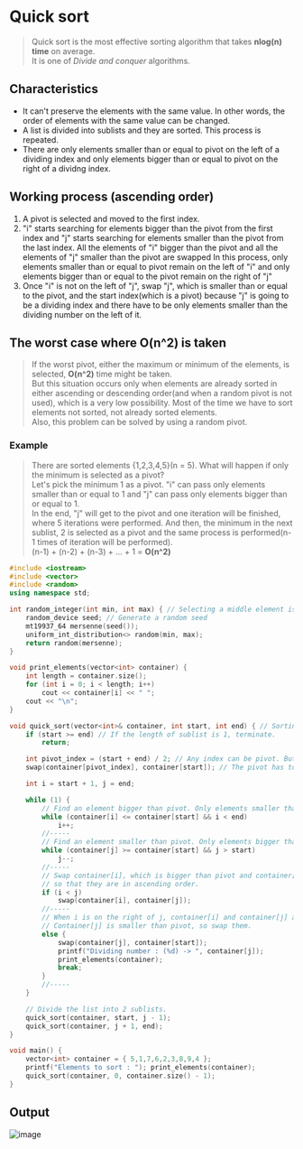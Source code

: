 # Quick sort
>Quick sort is the most effective sorting algorithm that takes **nlog(n) time** on average.<br>
>It is one of *Divide and conquer* algorithms.

## Characteristics
* It can't preserve the elements with the same value. In other words, the order of elements with the same value can be changed.
* A list is divided into sublists and they are sorted. This process is repeated. 
* There are only elements smaller than or equal to pivot on the left of a dividing index and only elements bigger than or equal to pivot on the right of a dividng index.

## Working process (ascending order)
1. A pivot is selected and moved to the first index.
2. "i" starts searching for elements bigger than the pivot from the first index and "j" starts searching for elements smaller than the pivot from the last index.
   All the elements of "i" bigger than the pivot and all the elements of "j" smaller than the pivot are swapped
   In this process, only elements smaller than or equal to pivot remain on the left of "i" and only elements bigger than or equal to the pivot remain on the right of "j"
3. Once "i" is not on the left of "j", swap "j", which is smaller than or equal to the pivot, and the start index(which is a pivot)
   because "j" is going to be a dividing index and there have to be only elements smaller than the dividing number on the left of it.

## The worst case where O(n^2) is taken
>If the worst pivot, either the maximum or minimum of the elements, is selected, **O(n^2)** time might be taken.<br>
>But this situation occurs only when elements are already sorted in either ascending or descending order(and when a random pivot is not used), which is a very low possibility. Most of the time we have to sort elements not sorted, not already sorted elements.<br>
>Also, this problem can be solved by using a random pivot.
### Example
>There are sorted elements {1,2,3,4,5}(n = 5). What will happen if only the minimum is selected as a pivot?<br>
>Let's pick the minimum 1 as a pivot. "i" can pass only elements smaller than or equal to 1 and "j" can pass only elements bigger than or equal to 1.<br>
>In the end, "j" will get to the pivot and one iteration will be finished, where 5 iterations were performed. And then, the minimum in the next sublist, 2 is selected
>as a pivot and the same process is performed(n-1 times of iteration will be performed).<br>
>(n-1) + (n-2) + (n-3) + ... + 1 = **O(n^2)**

~~~c++
#include <iostream>
#include <vector>
#include <random>
using namespace std;

int random_integer(int min, int max) { // Selecting a middle element is faster than random pivot.
    random_device seed; // Generate a random seed
    mt19937_64 mersenne(seed());
    uniform_int_distribution<> random(min, max);
    return random(mersenne);
}

void print_elements(vector<int> container) {
    int length = container.size();
    for (int i = 0; i < length; i++)
        cout << container[i] << " ";
    cout << "\n";
}

void quick_sort(vector<int>& container, int start, int end) { // Sorting in ascending order
    if (start >= end) // If the length of sublist is 1, terminate.
        return;

    int pivot_index = (start + end) / 2; // Any index can be pivot. But a middle element is stable in time complexity.
    swap(container[pivot_index], container[start]); // The pivot has to be at the beginning of the elements.

    int i = start + 1, j = end;

    while (1) {
        // Find an element bigger than pivot. Only elements smaller than or equal to pivot remain on the left of i.
        while (container[i] <= container[start] && i < end)
            i++;
        //-----
        // Find an element smaller than pivot. Only elements bigger than or equal to pivot remain on the right of j.
        while (container[j] >= container[start] && j > start)
            j--;
        //-----
        // Swap container[i], which is bigger than pivot and container[j], which is smaller than pivot 
        // so that they are in ascending order.
        if (i < j)
            swap(container[i], container[j]);
        //-----
        // When i is on the right of j, container[i] and container[j] are in ascending order, so don't swap them.
        // Container[j] is smaller than pivot, so swap them.
        else {
            swap(container[j], container[start]);
            printf("Dividing number : (%d) -> ", container[j]);
            print_elements(container);
            break;
        }
        //-----
    }

    // Divide the list into 2 sublists.
    quick_sort(container, start, j - 1);
    quick_sort(container, j + 1, end);
}

void main() {
    vector<int> container = { 5,1,7,6,2,3,8,9,4 };
    printf("Elements to sort : "); print_elements(container);
    quick_sort(container, 0, container.size() - 1);
}
~~~

## Output
![image](https://user-images.githubusercontent.com/67142421/155838057-809dc268-f50f-46ed-8cab-1a5271015962.png)
